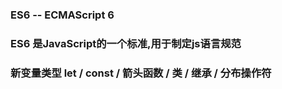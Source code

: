 ### ES6 -- ECMAScript 6

### ES6 是JavaScript的一个标准,用于制定js语言规范

### 新变量类型 let / const / 箭头函数 / 类 / 继承 / 分布操作符